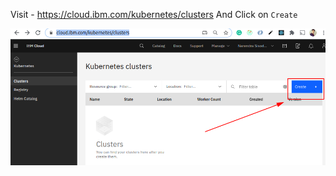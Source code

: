 Visit - https://cloud.ibm.com/kubernetes/clusters
And Click on `Create`

[![](./2020-07-17_13-37.png)](#)

